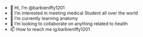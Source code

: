 - 👋 Hi, I’m @barbieniffy1201
- 👀 I’m interested in meeting medical
Student all over the world
- 🌱 I’m currently learning anatomy
- 💞️ I’m looking to collaborate on anything related to health 
- 📫 How to reach me ig:barbieniffy1201

<!---
barbieniffy1201/barbieniffy1201 is a ✨ special ✨ repository because its `README.md` (this file) appears on your GitHub profile.
You can click the Preview link to take a look at your changes.
--->
